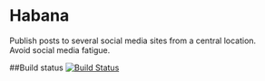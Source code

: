 Habana
======

Publish posts to several social media sites from a central location.  
Avoid social media fatigue.


##Build status
[![Build Status](https://travis-ci.org/fraxedas/habana.svg?branch=master)](https://travis-ci.org/fraxedas/habana)


